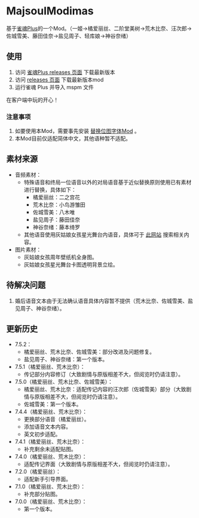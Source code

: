 # MajsoulModimas

基于[雀魂Plus](https://github.com/MajsoulPlus/majsoul-plus-client/releases)的一个Mod。（一姬→橘爱丽丝、二阶堂美树→荒木比奈、汪次郎→佐城雪美、藤田佳奈→盐见周子、轻库娘→神谷奈绪）

## 使用

1. 访问 [雀魂Plus releases 页面](https://github.com/MajsoulPlus/majsoul-plus-client/releases) 下载最新版本
2. 访问 [releases 页面](https://github.com/TanakaKotoha/MajsoulModimas/releases) 下载最新版本mod
3. 运行雀魂 Plus 并导入 mspm 文件

在客户端中玩的开心！

### 注意事项

1. 如要使用本Mod，需要事先安装 [替换位图字体Mod](https://github.com/TanakaKotoha/MajsoulModimas/releases/tag/7.0.0) 。
2. 本Mod目前仅适配简体中文，其他语种暂不适配。

## 素材来源

 * 音频素材：
	* 特殊语音和终局一位语音以外的对局语音基于近似替换原则使用已有素材进行替换，具体如下：
       - 橘爱丽丝：二之宫花
	   - 荒木比奈：小鸟游雏田
	   - 佐城雪美：八木唯
	   - 盐见周子：藤田佳奈
	   - 神谷奈绪：藤本绮罗
	* 其他语音使用灰姑娘女孩星光舞台内语音，具体可于 [此网站](https://starlight.346lab.org/) 搜索相关内容。
 * 图片素材：
	* 灰姑娘女孩周年壁纸机全身图。
	* 灰姑娘女孩星光舞台卡图透明背景立绘。

## 待解决问题

1. 婚后语音文本由于无法确认语音具体内容暂不提供（荒木比奈、佐城雪美、盐见周子、神谷奈绪）。

## 更新历史

 * 7.5.2：
 	* 橘爱丽丝、荒木比奈、佐城雪美：部分改进及问题修复。
 	* 盐见周子、神谷奈绪：第一个版本。
 * 7.5.1（橘爱丽丝、荒木比奈）：
	* 传记部分内容修订（大致剧情与原版相差不大，但阅览时仍请注意）。
 * 7.5.0（橘爱丽丝、荒木比奈、佐城雪美）：
	* 橘爱丽丝、荒木比奈：适配传记内容的汪次郎（佐城雪美）部分（大致剧情与原版相差不大，但阅览时仍请注意）。
	* 佐城雪美：第一个版本。
 * 7.4.4（橘爱丽丝、荒木比奈）：
	* 更换部分语音（橘爱丽丝）。
	* 添加语音文本内容。
	* 英文初步适配。
 * 7.4.1（橘爱丽丝、荒木比奈）：
	* 补充剩余未适配贴图。
 * 7.4.0（橘爱丽丝、荒木比奈）：
	* 适配传记界面（大致剧情与原版相差不大，但阅览时仍请注意）。
 * 7.2.0（橘爱丽丝）：
	* 适配新手引导界面。
 * 7.1.0（橘爱丽丝、荒木比奈）：
	* 补充部分贴图。
 * 7.0.0（橘爱丽丝、荒木比奈）：
	* 第一个版本。
